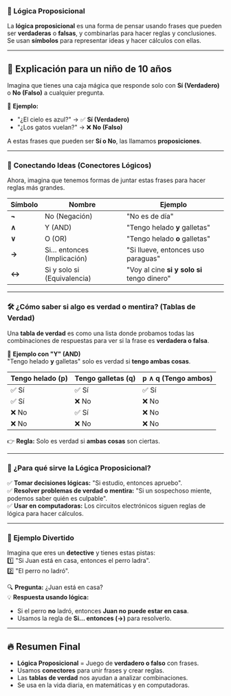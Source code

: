 ### **📌  Lógica Proposicional**  
La **lógica proposicional** es una forma de pensar usando frases que pueden ser **verdaderas** o **falsas**, y combinarlas para hacer reglas y conclusiones. Se usan **símbolos** para representar ideas y hacer cálculos con ellas.

---

## 🎈 **Explicación para un niño de 10 años**
Imagina que tienes una caja mágica que responde solo con **Sí (Verdadero)** o **No (Falso)** a cualquier pregunta.  

📌 **Ejemplo:**  
- "¿El cielo es azul?" → ✅ **Sí (Verdadero)**
- "¿Los gatos vuelan?" → ❌ **No (Falso)**  

A estas frases que pueden ser **Sí o No**, las llamamos **proposiciones**.   

---

### 🔹 **Conectando Ideas (Conectores Lógicos)**
Ahora, imagina que tenemos formas de juntar estas frases para hacer reglas más grandes.  

| Símbolo | Nombre | Ejemplo |
|---------|--------|---------|
| **¬**   | No (Negación) | "No es de día" |
| **∧**   | Y (AND) | "Tengo helado **y** galletas" |
| **∨**   | O (OR) | "Tengo helado **o** galletas" |
| **→**   | Si… entonces (Implicación) | "Si llueve, entonces uso paraguas" |
| **↔**   | Si y solo si (Equivalencia) | "Voy al cine **si y solo si** tengo dinero" |

---

### 🛠 **¿Cómo saber si algo es verdad o mentira? (Tablas de Verdad)**
Una **tabla de verdad** es como una lista donde probamos todas las combinaciones de respuestas para ver si la frase es **verdadera o falsa**.  

📌 **Ejemplo con "Y" (AND)**  
"Tengo helado **y** galletas" solo es verdad si **tengo ambas cosas**.  

| Tengo helado (p) | Tengo galletas (q) | p ∧ q (Tengo ambos) |
|-----------------|-----------------|-----------------|
| ✅ Sí          | ✅ Sí          | ✅ Sí          |
| ✅ Sí          | ❌ No          | ❌ No          |
| ❌ No          | ✅ Sí          | ❌ No          |
| ❌ No          | ❌ No          | ❌ No          |

👉 **Regla:** Solo es verdad si **ambas cosas** son ciertas.  

---

### 🎯 **¿Para qué sirve la Lógica Proposicional?**
✅ **Tomar decisiones lógicas:** "Si estudio, entonces apruebo".  
✅ **Resolver problemas de verdad o mentira:** "Si un sospechoso miente, podemos saber quién es culpable".  
✅ **Usar en computadoras:** Los circuitos electrónicos siguen reglas de lógica para hacer cálculos.  

---

### 🎉 **Ejemplo Divertido**  
Imagina que eres un **detective** y tienes estas pistas:  
1️⃣ "Si Juan está en casa, entonces el perro ladra".  
2️⃣ "El perro no ladró".  

🔍 **Pregunta:** ¿Juan está en casa?  
💡 **Respuesta usando lógica:**  
- Si el perro **no** ladró, entonces **Juan no puede estar en casa**.  
- Usamos la regla de **Si… entonces (→)** para resolverlo.  

---

## 🔥 **Resumen Final**
- **Lógica Proposicional** = Juego de **verdadero o falso** con frases.  
- Usamos **conectores** para unir frases y crear reglas.  
- Las **tablas de verdad** nos ayudan a analizar combinaciones.  
- Se usa en la vida diaria, en matemáticas y en computadoras.  

